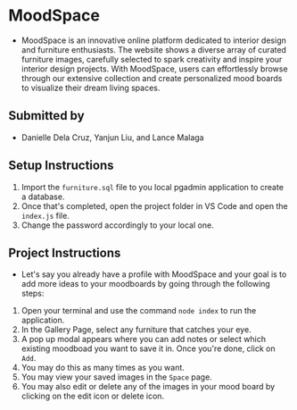 # MoodSpace
- MoodSpace is an innovative online platform dedicated to interior design and furniture enthusiasts. The website shows a diverse array of curated furniture images, carefully selected to spark creativity and inspire your interior design projects. With MoodSpace, users can effortlessly browse through our extensive collection and create personalized mood boards to visualize their dream living spaces.

## Submitted by
- Danielle Dela Cruz, Yanjun Liu, and Lance Malaga

## Setup Instructions
1. Import the `furniture.sql` file to you local pgadmin application to create a database.
2. Once that's completed, open the project folder in VS Code and open the `index.js` file. 
3. Change the password accordingly to your local one.

## Project Instructions
- Let's say you already have a profile with MoodSpace and your goal is to add more ideas to your moodboards by going through the following steps:
1. Open your terminal and use the command `node index` to run the application.
2. In the Gallery Page, select any furniture that catches your eye.
3. A pop up modal appears where you can add notes or select which existing moodboad you want to save it in. Once you're done, click on `Add`.
4. You may do this as many times as you want.
5. You may view your saved images in the `Space` page.
6. You may also edit or delete any of the images in your mood board by clicking on the edit icon or delete icon.